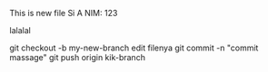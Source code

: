 ﻿This
is
new
file
Si
A
NIM:
123

lalalal

git checkout -b my-new-branch
edit filenya
git commit -n "commit massage"
git push origin kik-branch


